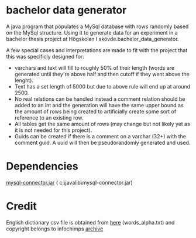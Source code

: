 # bachelor data generator

A java program that populates a MySql database with rows randomly based on the MySql structure. Using it to generate data for an experiment in a bachelor thesis project at Högskolan I skövde.bachelor_data_generator. 

A few special cases and interpretations are made to fit with the project that this was specificly designed for:

* varchars and text will fill to roughly 50% of their length (words are generated until they're above half and then cutoff if they went above the lenght).
* Text has a set length of 5000 but due to above rule will end up at around 2500.
* No real relations can be handled instead a comment relation should be added to an int and the generation will have the same upper bound as the amount of rows being created to artificially create some sort of reference to an existing row.
* All tables get the same amount of rows (may change but not likely yet as it is not needed for this project).
* Guids can be created if there is a comment on a varchar (32+) with the comment guid. A uuid will then be pseudorandomly generated and used.

# Dependencies

[mysql-connector.jar](https://static.javatpoint.com/src/jdbc/mysql-connector.jar) ( c:\javalib\mysql-connector.jar)

# Credit

English dictionary csv file is obtained from [here](https://github.com/dwyl/english-words) (words_alpha.txt) and copyright belongs to infochimps [archive](https://web.archive.org/web/20131118073324/http://www.infochimps.com/datasets/word-list-350000-simple-english-words-excel-readable)
